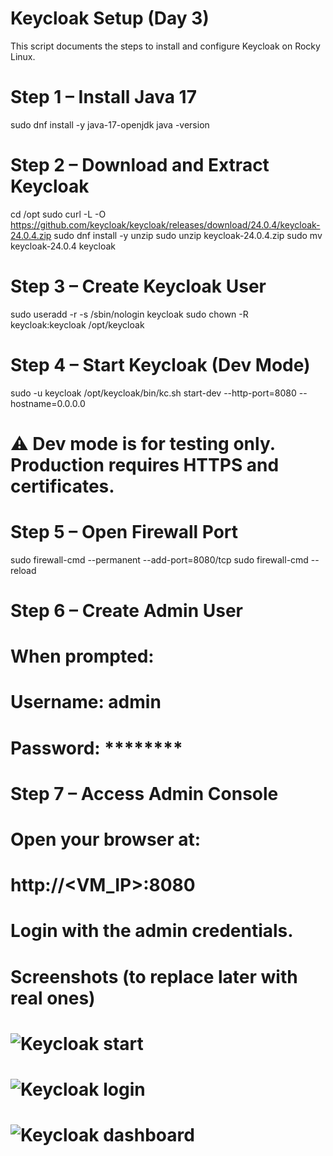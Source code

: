 # Keycloak Setup (Day 3)

This script documents the steps to install and configure Keycloak on Rocky Linux.

# Step 1 – Install Java 17
sudo dnf install -y java-17-openjdk
java -version

# Step 2 – Download and Extract Keycloak
cd /opt
sudo curl -L -O https://github.com/keycloak/keycloak/releases/download/24.0.4/keycloak-24.0.4.zip
sudo dnf install -y unzip
sudo unzip keycloak-24.0.4.zip
sudo mv keycloak-24.0.4 keycloak

# Step 3 – Create Keycloak User
sudo useradd -r -s /sbin/nologin keycloak
sudo chown -R keycloak:keycloak /opt/keycloak

# Step 4 – Start Keycloak (Dev Mode)
sudo -u keycloak /opt/keycloak/bin/kc.sh start-dev --http-port=8080 --hostname=0.0.0.0
# ⚠️ Dev mode is for testing only. Production requires HTTPS and certificates.

# Step 5 – Open Firewall Port
sudo firewall-cmd --permanent --add-port=8080/tcp
sudo firewall-cmd --reload

# Step 6 – Create Admin User
# When prompted:
# Username: admin
# Password: ********

# Step 7 – Access Admin Console
# Open your browser at:
# http://<VM_IP>:8080
# Login with the admin credentials.

# Screenshots (to replace later with real ones)
# ![Keycloak start](screenshots/keycloak-start.png)
# ![Keycloak login](screenshots/keycloak-login.png)
# ![Keycloak dashboard](screenshots/keycloak-dashboard.png)


